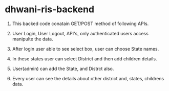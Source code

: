 # dhwani-ris-backend

1. This backed code conatain GET/POST method of following APIs.

2. User Login, User Logout, API's, only authenticated users access manipulte the data.

3. After login user able to see select box, user can choose State names.

4. In these states user can select District and then add children details.

5. User(admin) can add the State, and Distrct also.

6. Every user can see the details about other district and, states, childrens data.